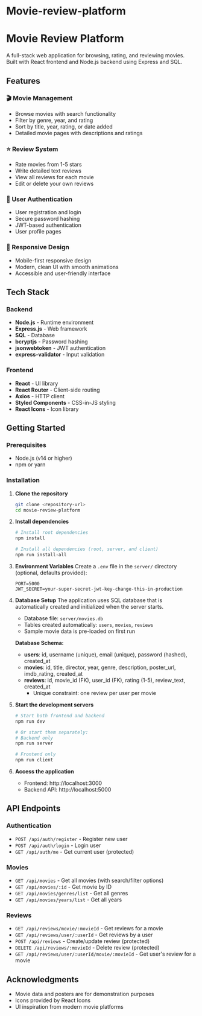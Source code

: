 # Movie-review-platform
# Movie Review Platform

A full-stack web application for browsing, rating, and reviewing movies. Built with React frontend and Node.js backend using Express and SQL.

## Features

### 🎬 Movie Management
- Browse movies with search functionality
- Filter by genre, year, and rating
- Sort by title, year, rating, or date added
- Detailed movie pages with descriptions and ratings

### ⭐ Review System
- Rate movies from 1-5 stars
- Write detailed text reviews
- View all reviews for each movie
- Edit or delete your own reviews

### 👤 User Authentication
- User registration and login
- Secure password hashing
- JWT-based authentication
- User profile pages

### 📱 Responsive Design
- Mobile-first responsive design
- Modern, clean UI with smooth animations
- Accessible and user-friendly interface

## Tech Stack

### Backend
- **Node.js** - Runtime environment
- **Express.js** - Web framework
- **SQL** - Database
- **bcryptjs** - Password hashing
- **jsonwebtoken** - JWT authentication
- **express-validator** - Input validation

### Frontend
- **React** - UI library
- **React Router** - Client-side routing
- **Axios** - HTTP client
- **Styled Components** - CSS-in-JS styling
- **React Icons** - Icon library

## Getting Started

### Prerequisites
- Node.js (v14 or higher)
- npm or yarn

### Installation

1. **Clone the repository**
   ```bash
   git clone <repository-url>
   cd movie-review-platform
   ```

2. **Install dependencies**
   ```bash
   # Install root dependencies
   npm install

   # Install all dependencies (root, server, and client)
   npm run install-all
   ```

3. **Environment Variables**
   Create a `.env` file in the `server/` directory (optional, defaults provided):
   ```env
   PORT=5000
   JWT_SECRET=your-super-secret-jwt-key-change-this-in-production
   ```

4. **Database Setup**
   The application uses SQL database that is automatically created and initialized when the server starts.

   - Database file: `server/movies.db`
   - Tables created automatically: `users`, `movies`, `reviews`
   - Sample movie data is pre-loaded on first run

   **Database Schema:**
   - **users**: id, username (unique), email (unique), password (hashed), created_at
   - **movies**: id, title, director, year, genre, description, poster_url, imdb_rating, created_at
   - **reviews**: id, movie_id (FK), user_id (FK), rating (1-5), review_text, created_at
     - Unique constraint: one review per user per movie

5. **Start the development servers**
   ```bash
   # Start both frontend and backend
   npm run dev

   # Or start them separately:
   # Backend only
   npm run server

   # Frontend only
   npm run client
   ```

6. **Access the application**
   - Frontend: http://localhost:3000
   - Backend API: http://localhost:5000

## API Endpoints

### Authentication
- `POST /api/auth/register` - Register new user
- `POST /api/auth/login` - Login user
- `GET /api/auth/me` - Get current user (protected)

### Movies
- `GET /api/movies` - Get all movies (with search/filter options)
- `GET /api/movies/:id` - Get movie by ID
- `GET /api/movies/genres/list` - Get all genres
- `GET /api/movies/years/list` - Get all years

### Reviews
- `GET /api/reviews/movie/:movieId` - Get reviews for a movie
- `GET /api/reviews/user/:userId` - Get reviews by a user
- `POST /api/reviews` - Create/update review (protected)
- `DELETE /api/reviews/:movieId` - Delete review (protected)
- `GET /api/reviews/user/:userId/movie/:movieId` - Get user's review for a movie

## Acknowledgments

- Movie data and posters are for demonstration purposes
- Icons provided by React Icons
- UI inspiration from modern movie platforms
